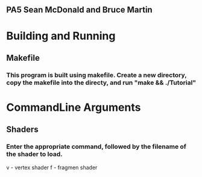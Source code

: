 ## PA5 Sean McDonald and Bruce Martin

# Building and Running
## Makefile
### This program is built using makefile. Create a new directory, copy the makefile into the directy, and run "make && ./Tutorial"

# CommandLine Arguments
## Shaders
### Enter the appropriate command, followed by the filename of the shader to load. 
v - vertex shader
f - fragmen shader
